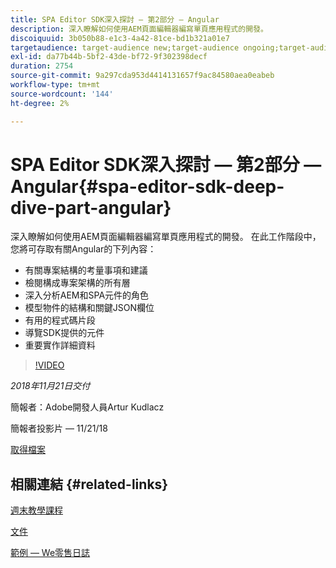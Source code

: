```yaml
---
title: SPA Editor SDK深入探討 — 第2部分 — Angular
description: 深入瞭解如何使用AEM頁面編輯器編寫單頁應用程式的開發。
discoiquuid: 3b050b88-e1c3-4a42-81ce-bd1b321a01e7
targetaudience: target-audience new;target-audience ongoing;target-audience upgrader
exl-id: da77b44b-5bf2-43de-bf72-9f302398decf
duration: 2754
source-git-commit: 9a297cda953d4414131657f9ac84580aea0eabeb
workflow-type: tm+mt
source-wordcount: '144'
ht-degree: 2%

---
```


# SPA Editor SDK深入探討 — 第2部分 — Angular{#spa-editor-sdk-deep-dive-part-angular}

深入瞭解如何使用AEM頁面編輯器編寫單頁應用程式的開發。 在此工作階段中，您將可存取有關Angular的下列內容：

* 有關專案結構的考量事項和建議
* 檢閱構成專案架構的所有層
* 深入分析AEM和SPA元件的角色
* 模型物件的結構和關鍵JSON欄位
* 有用的程式碼片段
* 導覽SDK提供的元件
* 重要實作詳細資料

>[!VIDEO](https://video.tv.adobe.com/v/25503/?quality-9)

*2018年11月21日交付*

簡報者：Adobe開發人員Artur Kudlacz

簡報者投影片 — 11/21/18

[取得檔案](assets/aem-gems-aem-spaeditorangular-112118.pdf)

## 相關連結 {#related-links}

[週末教學課程](https://experienceleague.adobe.com/docs/experience-manager-learn/getting-started-wknd-tutorial-develop/overview.html)

[文件](https://helpx.adobe.com/experience-manager/6-4/sites/developing/using/spa-overview.html)

[範例 — We零售日誌](https://github.com/adobe/aem-sample-we-retail-journal)

<!--
[Get back to the Overview](https://helpx.adobe.com/experience-manager/kt/eseminars/gems/aem-index.html)
-->
